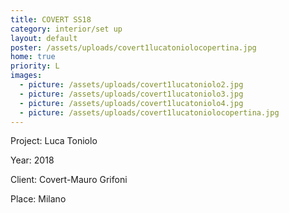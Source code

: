 ```yaml
---
title: COVERT SS18
category: interior/set up
layout: default
poster: /assets/uploads/covert1lucatoniolocopertina.jpg
home: true
priority: L
images:
  - picture: /assets/uploads/covert1lucatoniolo2.jpg
  - picture: /assets/uploads/covert1lucatoniolo3.jpg
  - picture: /assets/uploads/covert1lucatoniolo4.jpg
  - picture: /assets/uploads/covert1lucatoniolocopertina.jpg
---
```

Project: Luca Toniolo

Year: 2018

Client: Covert-Mauro Grifoni

Place: Milano


